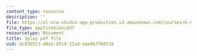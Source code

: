 ```yaml
---
content_type: resource
description: ''
file: https://ol-ocw-studio-app-production.s3.amazonaws.com/courses/6-0001-introduction-to-computer-science-and-programming-in-python-fall-2016/dc8365c3d4a2d7c921adaae8b7fb9f19_8s0d87sjy1A.pdf
file_type: application/pdf
resourcetype: Document
title: 3play pdf file
uid: dc8365c3-d4a2-d7c9-21ad-aae8b7fb9f19
---
```

